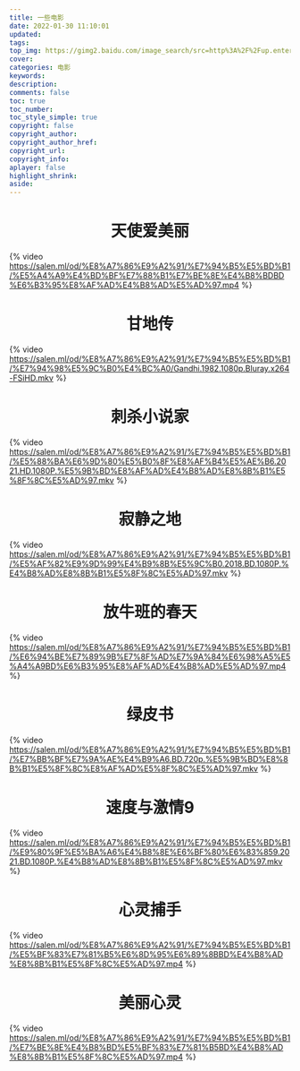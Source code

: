 ```yaml
---
title: 一些电影
date: 2022-01-30 11:10:01
updated:
tags: 
top_img: https://gimg2.baidu.com/image_search/src=http%3A%2F%2Fup.enterdesk.com%2Fedpic_source%2Fc2%2F7d%2F5d%2Fc27d5dafe3c8a2527c715bddad97d0ca.jpg&refer=http%3A%2F%2Fup.enterdesk.com&app=2002&size=f9999,10000&q=a80&n=0&g=0n&fmt=jpeg?sec=1646137990&t=4d7e8ff4d8387a09775d7a8e1d854be2
cover: 
categories: 电影
keywords:
description:
comments: false
toc: true
toc_number:
toc_style_simple: true
copyright: false
copyright_author:
copyright_author_href:
copyright_url:
copyright_info:
aplayer: false
highlight_shrink:
aside:
---
```

 
# <center>天使爱美丽</center>
{% video https://salen.ml/od/%E8%A7%86%E9%A2%91/%E7%94%B5%E5%BD%B1/%E5%A4%A9%E4%BD%BF%E7%88%B1%E7%BE%8E%E4%B8%BDBD%E6%B3%95%E8%AF%AD%E4%B8%AD%E5%AD%97.mp4 %}
 
# <center>甘地传</center>
{% video https://salen.ml/od/%E8%A7%86%E9%A2%91/%E7%94%B5%E5%BD%B1/%E7%94%98%E5%9C%B0%E4%BC%A0/Gandhi.1982.1080p.Bluray.x264-FSiHD.mkv %}
 
# <center>刺杀小说家</center>
{% video https://salen.ml/od/%E8%A7%86%E9%A2%91/%E7%94%B5%E5%BD%B1/%E5%88%BA%E6%9D%80%E5%B0%8F%E8%AF%B4%E5%AE%B6.2021.HD.1080P.%E5%9B%BD%E8%AF%AD%E4%B8%AD%E8%8B%B1%E5%8F%8C%E5%AD%97.mkv %}
 
# <center>寂静之地</center>
{% video https://salen.ml/od/%E8%A7%86%E9%A2%91/%E7%94%B5%E5%BD%B1/%E5%AF%82%E9%9D%99%E4%B9%8B%E5%9C%B0.2018.BD.1080P.%E4%B8%AD%E8%8B%B1%E5%8F%8C%E5%AD%97.mkv %}
 
# <center>放牛班的春天</center>
{% video https://salen.ml/od/%E8%A7%86%E9%A2%91/%E7%94%B5%E5%BD%B1/%E6%94%BE%E7%89%9B%E7%8F%AD%E7%9A%84%E6%98%A5%E5%A4%A9BD%E6%B3%95%E8%AF%AD%E4%B8%AD%E5%AD%97.mp4 %}
 
# <center>绿皮书</center>
{% video https://salen.ml/od/%E8%A7%86%E9%A2%91/%E7%94%B5%E5%BD%B1/%E7%BB%BF%E7%9A%AE%E4%B9%A6.BD.720p.%E5%9B%BD%E8%8B%B1%E5%8F%8C%E8%AF%AD%E5%8F%8C%E5%AD%97.mkv %}
 
# <center>速度与激情9</center>
{% video https://salen.ml/od/%E8%A7%86%E9%A2%91/%E7%94%B5%E5%BD%B1/%E9%80%9F%E5%BA%A6%E4%B8%8E%E6%BF%80%E6%83%859.2021.BD.1080P.%E4%B8%AD%E8%8B%B1%E5%8F%8C%E5%AD%97.mkv %}
 
# <center>心灵捕手</center>
{% video https://salen.ml/od/%E8%A7%86%E9%A2%91/%E7%94%B5%E5%BD%B1/%E5%BF%83%E7%81%B5%E6%8D%95%E6%89%8BBD%E4%B8%AD%E8%8B%B1%E5%8F%8C%E5%AD%97.mp4 %}
 
# <center>美丽心灵</center>
{% video https://salen.ml/od/%E8%A7%86%E9%A2%91/%E7%94%B5%E5%BD%B1/%E7%BE%8E%E4%B8%BD%E5%BF%83%E7%81%B5BD%E4%B8%AD%E8%8B%B1%E5%8F%8C%E5%AD%97.mp4 %}
